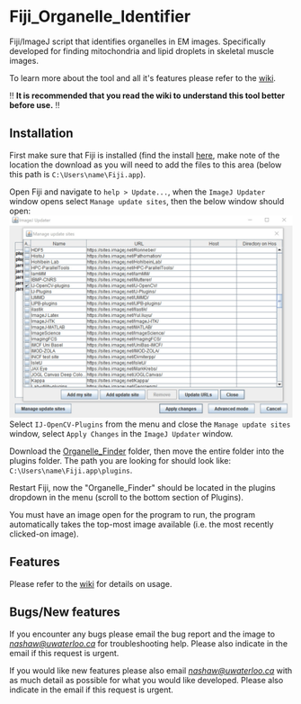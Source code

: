 # Fiji_Organelle_Identifier
Fiji/ImageJ script that identifies organelles in EM images. Specifically developed for finding mitochondria and lipid droplets in skeletal muscle images.

To learn more about the tool and all it's features please refer to the [wiki](https://github.com/NickiShaw/Fiji_Organelle_Identifier/wiki).

:bangbang: **It is recommended that you read the wiki to understand this tool better before use.** :bangbang:


## Installation
First make sure that Fiji is installed (find the install [here](https://imagej.net/Fiji/Downloads), make note of the location the download as you will need to add the files to this area (below this path is `C:\Users\name\Fiji.app`).

Open Fiji and navigate to `help > Update...`, when the `ImageJ Updater` window opens select `Manage update sites`, then the below window should open:
![Manage update sites](https://github.com/NickiShaw/Fiji_Organelle_Identifier/blob/main/Images/update.jpg)
Select `IJ-OpenCV-Plugins` from the menu and close the `Manage update sites` window, select `Apply Changes` in the `ImageJ Updater` window.

Download the [Organelle_Finder](https://github.com/NickiShaw/Fiji_Organelle_Identifier/tree/main/Organelle_Finder) folder, then move the entire folder into the plugins folder. The path you are looking for should look like: `C:\Users\name\Fiji.app\plugins`.

Restart Fiji, now the "Organelle_Finder" should be located in the plugins dropdown in the menu (scroll to the bottom section of Plugins).

You must have an image open for the program to run, the program automatically takes the top-most image available (i.e. the most recently clicked-on image).

## Features

Please refer to the [wiki](https://github.com/NickiShaw/Fiji_Organelle_Identifier/wiki) for details on usage.

## Bugs/New features

If you encounter any bugs please email the bug report and the image to *nashaw@uwaterloo.ca* for troubleshooting help. Please also indicate in the email if this request is urgent.

If you would like new features please also email *nashaw@uwaterloo.ca* with as much detail as possible for what you would like developed. Please also indicate in the email if this request is urgent.
